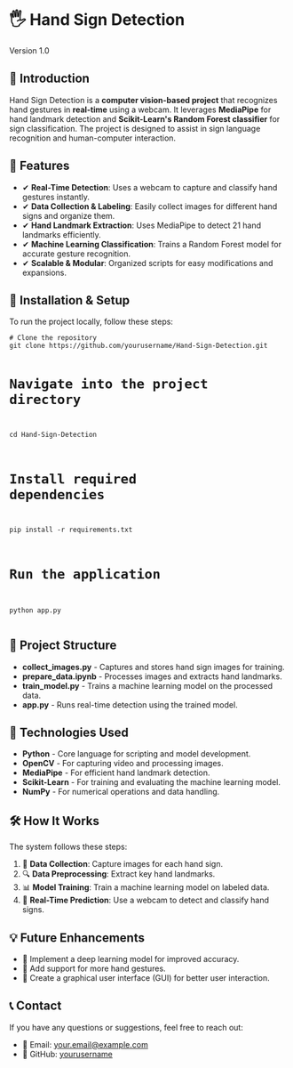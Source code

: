 <!DOCTYPE html>
<html lang="en">
<body>
<div class="container">
    <h1>🖐 Hand Sign Detection</h1>
    <p><span class="badge">Version 1.0</span></p>
    <div class="section">
        <h2>📌 Introduction</h2>
        <p>Hand Sign Detection is a <b>computer vision-based project</b> that recognizes hand gestures in <b>real-time</b> using a webcam. It leverages <b>MediaPipe</b> for hand landmark detection and <b>Scikit-Learn's Random Forest classifier</b> for sign classification. The project is designed to assist in sign language recognition and human-computer interaction.</p>
    </div>
    <div class="section">
        <h2>🎯 Features</h2>
        <ul>
            <li>✔ <b>Real-Time Detection</b>: Uses a webcam to capture and classify hand gestures instantly.</li>
            <li>✔ <b>Data Collection & Labeling</b>: Easily collect images for different hand signs and organize them.</li>
            <li>✔ <b>Hand Landmark Extraction</b>: Uses MediaPipe to detect 21 hand landmarks efficiently.</li>
            <li>✔ <b>Machine Learning Classification</b>: Trains a Random Forest model for accurate gesture recognition.</li>
            <li>✔ <b>Scalable & Modular</b>: Organized scripts for easy modifications and expansions.</li>
        </ul>
    </div>
    <div class="section">
        <h2>🚀 Installation & Setup</h2>
        <p>To run the project locally, follow these steps:</p>
        <pre><code># Clone the repository
git clone https://github.com/yourusername/Hand-Sign-Detection.git
          
# Navigate into the project directory
cd Hand-Sign-Detection

# Install required dependencies
pip install -r requirements.txt

# Run the application
python app.py
</code></pre>
    </div>
    <div class="section">
        <h2>📂 Project Structure</h2>
        <ul>
            <li><b>collect_images.py</b> - Captures and stores hand sign images for training.</li>
            <li><b>prepare_data.ipynb</b> - Processes images and extracts hand landmarks.</li>
            <li><b>train_model.py</b> - Trains a machine learning model on the processed data.</li>
            <li><b>app.py</b> - Runs real-time detection using the trained model.</li>
        </ul>
    </div>
    <div class="section">
        <h2>🔧 Technologies Used</h2>
        <ul>
            <li><b>Python</b> - Core language for scripting and model development.</li>
            <li><b>OpenCV</b> - For capturing video and processing images.</li>
            <li><b>MediaPipe</b> - For efficient hand landmark detection.</li>
            <li><b>Scikit-Learn</b> - For training and evaluating the machine learning model.</li>
            <li><b>NumPy</b> - For numerical operations and data handling.</li>
        </ul>
    </div>
    <div class="section">
        <h2>🛠 How It Works</h2>
        <p>The system follows these steps:</p>
        <ol>
            <li>📸 <b>Data Collection</b>: Capture images for each hand sign.</li>
            <li>🔍 <b>Data Preprocessing</b>: Extract key hand landmarks.</li>
            <li>📊 <b>Model Training</b>: Train a machine learning model on labeled data.</li>
            <li>🎥 <b>Real-Time Prediction</b>: Use a webcam to detect and classify hand signs.</li>
        </ol>
    </div>
    <div class="section">
        <h2>💡 Future Enhancements</h2>
        <ul>
            <li>🔹 Implement a deep learning model for improved accuracy.</li>
            <li>🔹 Add support for more hand gestures.</li>
            <li>🔹 Create a graphical user interface (GUI) for better user interaction.</li>
        </ul>
    </div>
    <div class="section">
        <h2>📞 Contact</h2>
        <p>If you have any questions or suggestions, feel free to reach out:</p>
        <ul>
            <li>📧 Email: <a href="mailto:ranmadhav@gmail.com">your.email@example.com</a></li>
            <li>🐙 GitHub: <a href="https://github.com/madhavc9" target="_blank">yourusername</a></li>
        </ul>
    </div>
</div>

</body>
</html>
